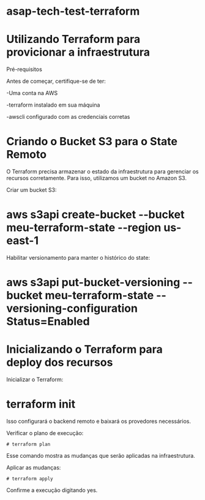 # asap-tech-test-terraform

 # Utilizando Terraform para provicionar a infraestrutura

Pré-requisitos

Antes de começar, certifique-se de ter:

-Uma conta na AWS

-terraform instalado em sua máquina

-awscli configurado com as credenciais corretas


# Criando o Bucket S3 para o State Remoto

O Terraform precisa armazenar o estado da infraestrutura para gerenciar os recursos corretamente. Para isso, utilizamos um bucket no Amazon S3.

Criar um bucket S3:

   # aws s3api create-bucket --bucket meu-terraform-state --region us-east-1

Habilitar versionamento para manter o histórico do state:

   # aws s3api put-bucket-versioning --bucket meu-terraform-state --versioning-configuration Status=Enabled


# Inicializando o Terraform para deploy dos recursos

Inicializar o Terraform:

   # terraform init

Isso configurará o backend remoto e baixará os provedores necessários.

Verificar o plano de execução:

    # terraform plan

Esse comando mostra as mudanças que serão aplicadas na infraestrutura.

Aplicar as mudanças:

    # terraform apply

Confirme a execução digitando yes.
